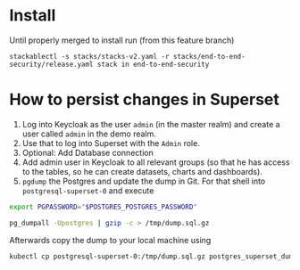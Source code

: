 # Install

Until properly merged to install run (from this feature branch)

`stackablectl -s stacks/stacks-v2.yaml -r stacks/end-to-end-security/release.yaml stack in end-to-end-security`

# How to persist changes in Superset

1. Log into Keycloak as the user `admin` (in the master realm) and create a user called `admin` in the demo realm.
2. Use that to log into Superset with the `Admin` role.
3. Optional: Add Database connection
4. Add admin user in Keycloak to all relevant groups (so that he has access to the tables, so he can create datasets, charts and dashboards).
5. `pgdump` the Postgres and update the dump in Git. For that shell into `postgresql-superset-0` and execute
```sh
export PGPASSWORD="$POSTGRES_POSTGRES_PASSWORD"

pg_dumpall -Upostgres | gzip -c > /tmp/dump.sql.gz
```

Afterwards copy the dump to your local machine using

```sh
kubectl cp postgresql-superset-0:/tmp/dump.sql.gz postgres_superset_dump.sql.gz
```
